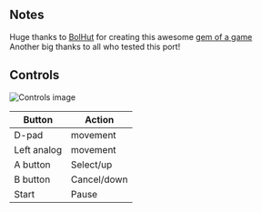 ## Notes

Huge thanks to [BolHut](https://bolhut.itch.io/) for creating this awesome [gem of a game](https://bolhut.itch.io/apple-rabble-dazzle!)  
Another big thanks to all who tested this port!

## Controls
<img src="https://raw.githubusercontent.com/PortsMaster/PortMaster-New/main/ports/applerabbledazzle/applerabbledazzle/controls.png" type="image/png" style="max-width: 65%" alt="Controls image">

| Button | Action |
|--|--| 
|D-pad|movement|
|Left analog|movement|
|A button|Select/up|
|B button|Cancel/down|
|Start|Pause|


